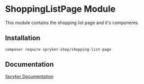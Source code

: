 # ShoppingListPage Module

This module contains the shopping list page and it's components.

## Installation

```
composer require spryker-shop/shopping-list-page
```

## Documentation

[Spryker Documentation](https://academy.spryker.com)

